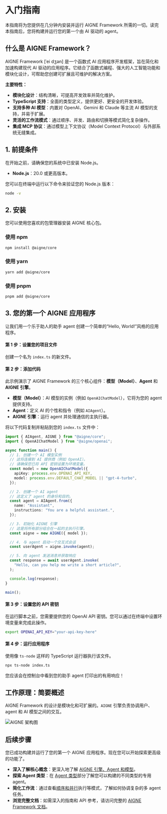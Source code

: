 # 入门指南

本指南将为您提供在几分钟内安装并运行 AIGNE Framework 所需的一切。读完本指南后，您将构建并运行您的第一个由 AI 驱动的 agent。

## 什么是 AIGNE Framework？

AIGNE Framework \[ˈei dʒən] 是一个函数式 AI 应用程序开发框架，旨在简化和加速构建现代 AI 驱动的应用程序。它结合了函数式编程、强大的人工智能功能和模块化设计，可帮助您创建可扩展且可维护的解决方案。

**主要特性：**

*   **模块化设计**：结构清晰，可提高开发效率并简化维护。
*   **TypeScript 支持**：全面的类型定义，提供更好、更安全的开发体验。
*   **支持多种 AI 模型**：内置对 OpenAI、Gemini 和 Claude 等主流 AI 模型的支持，并易于扩展。
*   **灵活的工作流模式**：通过顺序、并发、路由和切换等模式简化复杂操作。
*   **集成 MCP 协议**：通过模型上下文协议（Model Context Protocol）与外部系统无缝集成。

## 1. 前提条件

在开始之前，请确保您的系统中已安装 Node.js。

*   **Node.js**：20.0 或更高版本。

您可以在终端中运行以下命令来验证您的 Node.js 版本：

```bash
node -v
```

## 2. 安装

您可以使用您喜欢的包管理器安装 AIGNE 核心包。

### 使用 npm

```bash
npm install @aigne/core
```

### 使用 yarn

```bash
yarn add @aigne/core
```

### 使用 pnpm

```bash
pnpm add @aigne/core
```

## 3. 您的第一个 AIGNE 应用程序

让我们用一个乐于助人的助手 agent 创建一个简单的“Hello, World!”风格的应用程序。

#### 第 1 步：设置您的项目文件

创建一个名为 `index.ts` 的新文件。

#### 第 2 步：添加代码

此示例演示了 AIGNE Framework 的三个核心组件：**模型（Model）**、**Agent** 和 **AIGNE 引擎**。

*   **模型（Model）**：AI 模型的实例（例如 `OpenAIChatModel`），它将为您的 agent 提供支持。
*   **Agent**：定义 AI 的个性和指令（例如 `AIAgent`）。
*   **AIGNE 引擎**：运行 agent 并处理通信的主执行器。

将以下代码复制并粘贴到您的 `index.ts` 文件中：

```typescript
import { AIAgent, AIGNE } from "@aigne/core";
import { OpenAIChatModel } from "@aigne/openai";

async function main() {
  // 1. 创建一个 AI 模型实例
  // 这将连接到 AI 提供商（例如 OpenAI）。
  // 请确保您已将 API 密钥设置为环境变量。
  const model = new OpenAIChatModel({
    apiKey: process.env.OPENAI_API_KEY,
    model: process.env.DEFAULT_CHAT_MODEL || "gpt-4-turbo",
  });

  // 2. 创建一个 AI agent
  // 这定义了 agent 的身份和目的。
  const agent = AIAgent.from({
    name: "Assistant",
    instructions: "You are a helpful assistant.",
  });

  // 3. 初始化 AIGNE 引擎
  // 这是将所有部分组合在一起的主执行引擎。
  const aigne = new AIGNE({ model });

  // 4. 与 agent 启动一个交互式会话
  const userAgent = aigne.invoke(agent);

  // 5. 向 agent 发送消息并获取响应
  const response = await userAgent.invoke(
    "Hello, can you help me write a short article?",
  );

  console.log(response);
}

main();
```

#### 第 3 步：设置您的 API 密钥

在运行脚本之前，您需要提供您的 OpenAI API 密钥。您可以通过在终端中设置环境变量来完成此操作。

```bash
export OPENAI_API_KEY="your-api-key-here"
```

#### 第 4 步：运行应用程序

使用像 `ts-node` 这样的 TypeScript 运行器执行该文件。

```bash
npx ts-node index.ts
```

您应该会在控制台中看到您的助手 agent 打印出的有用响应！

## 工作原理：简要概述

AIGNE Framework 的设计是模块化和可扩展的。`AIGNE` 引擎负责协调用户、agent 和 AI 模型之间的交互。

<picture>
  <source srcset="https://raw.githubusercontent.com/AIGNE-io/aigne-framework/main/assets/aigne-dark.png" media="(prefers-color-scheme: dark)">
  <source srcset="https://raw.githubusercontent.com/AIGNE-io/aigne-framework/main/assets/aigne.png" media="(prefers-color-scheme: light)">
  <img src="https://raw.githubusercontent.com/AIGNE-io/aigne-framework/main/aigne.png" alt="AIGNE 架构图" />
</picture>

## 后续步骤

您已成功构建并运行了您的第一个 AIGNE 应用程序。现在您可以开始探索更高级的功能了。

*   **深入了解核心概念**：更深入地了解 [AIGNE 引擎、Agent 和模型](./developer-guide-core-concepts.md)。
*   **探索 Agent 类型**：在 [Agent 类型](./developer-guide-agents.md)部分了解您可以构建的不同类型的专用 agent。
*   **简化工作流**：通过查看[顺序和并行](./developer-guide-agents-team-agent.md)执行等模式，了解如何协调复杂的多 agent 任务。
*   **浏览完整文档**：如需深入的指南和 API 参考，请访问完整的 [AIGNE Framework 文档](https://www.arcblock.io/docs/aigne-framework)。